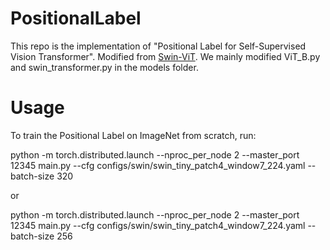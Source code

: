 # PositionalLabel
This repo is the implementation of "Positional Label for Self-Supervised Vision Transformer". Modified from [Swin-ViT](https://github.com/microsoft/Swin-Transformer). We mainly modified ViT_B.py and swin_transformer.py in the models folder.

# Usage
To train the Positional Label on ImageNet from scratch, run:

python -m torch.distributed.launch --nproc_per_node 2 --master_port 12345  main.py --cfg configs/swin/swin_tiny_patch4_window7_224.yaml --batch-size 320

or

python -m torch.distributed.launch --nproc_per_node 2 --master_port 12345  main.py --cfg configs/swin/swin_tiny_patch4_window7_224.yaml --batch-size 256
